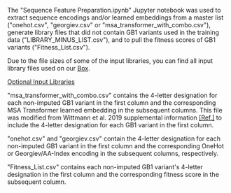 The "Sequence Feature Preparation.ipynb" Jupyter notebook was used to extract sequence encodings and/or learned embeddings from a master list ("onehot.csv", "georgiev.csv" or "msa_transformer_with_combo.csv"), generate library files that did not contain GB1 variants used in the training data ("LIBRARY_MINUS_LIST.csv"), and to pull the fitness scores of GB1 variants ("Fitness_List.csv").

Due to the file sizes of some of the input libraries, you can find all input library files used on our [Box](https://lsu.box.com/s/co98vz8qni9wfb583i0okbx8gkh6tfeh).

<ins>Optional Input Libraries<ins>

"msa_transformer_with_combo.csv" contains the 4-letter designation for each non-imputed GB1 variant in the first column and the corresponding MSA Transformer learned embedding in the subsequent columns. This file was modified from Wittmann et al. 2019 supplemental information [[Ref.]](https://www.cell.com/cell-systems/fulltext/S2405-4712(21)00286-6) to include the 4-letter designation for each GB1 variant in the first column.

"onehot.csv" and "georgiev.csv" contain the 4-letter designation for each non-imputed GB1 variant in the first column and the corresponding OneHot or Georgiev/AA-Index encoding in the subsequent columns, respectively.

"Fitness_List.csv" contains each non-imputed GB1 variant's 4-letter designation in the first column and the corresponding fitness score in the subsequent column. 


